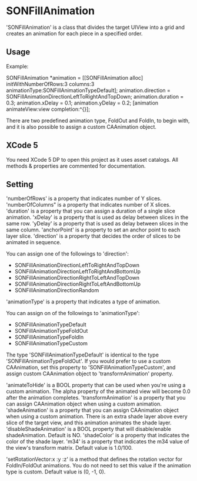 SONFillAnimation
================

'SONFillAnimation' is a class that divides the target UIView into a grid and creates an animation for each piece in a specified order.


Usage
----------------

Example:

  SONFillAnimation *animation = [[SONFillAnimation alloc] initWithNumberOfRows:3 columns:3 animationType:SONFillAnimationTypeDefault];
  animation.direction = SONFillAnimationDirectionLeftToRightAndTopDown;
  animation.duration = 0.3;
  animation.xDelay = 0.1;
  animation.yDelay = 0.2;
  [animation animateView:view completion:^{}];
  
There are two predefined animation type, FoldOut and FoldIn, to begin with, and it is also possible to assign a custom CAAnimation object.


XCode 5
----------------

You need XCode 5 DP to open this project as it uses asset catalogs.
All methods & properties are commented for documentation.


Setting
----------------

'numberOfRows' is a property that indicates number of Y slices.
'numberOfColumns" is a property that indicates number of X slices.
'duration' is a property that you can assign a duration of a single slice animation.
'xDelay' is a property that is used as delay between slices in the same row.
'yDelay' is a property that is used as delay between slices in the same column.
'anchorPoint' is a property to set an anchor point to each layer slice.
'direction' is a property that decides the order of slices to be animated in sequence.

You can assign one of the followings to 'direction':
- SONFillAnimationDirectionLeftToRightAndTopDown
- SONFillAnimationDirectionLeftToRightAndBottomUp
- SONFillAnimationDirectionRightToLeftAndTopDown
- SONFillAnimationDirectionRightToLeftAndBottomUp
- SONFillAnimationDirectionRandom

'animationType' is a property that indicates a type of animation.

You can assign on of the followings to 'animationType':
- SONFillAnimationTypeDefault
- SONFillAnimationTypeFoldOut
- SONFillAnimationTypeFoldIn
- SONFillAnimationTypeCustom

The type 'SONFillAnimationTypeDefault' is identical to the type 'SONFillAnimationTypeFoldOut'.
If you would prefer to use a custom CAAnimation, set this property to 'SONFillAnimationTypeCustom', and assign custom CAAnimation object to 'transformAnimation' property.

'animateToHide' is a BOOL property that can be used when you're using a custom animation. The alpha property of the animated view will become 0.0 after the animation completes.
'transformAnimation' is a property that you can assign CAAnimation object when using a custom animation.
'shadeAnimation' is a property that you can assign CAAnimation object when using a custom animation. There is an extra shade layer above every slice of the target view, and this animation animates the shade layer.
'disableShadeAnimation' is a BOOL property that will disable/enable shadeAnimation. Default is NO.
'shadeColor' is a property that indicates the color of the shade layer.
'm34' is a property that indicates the m34 value of the view's transform matrix. Default value is 1.0/100.

'setRotationVector:x :y :z' is a method that defines the rotation vector for FoldIn/FoldOut animations. You do not need to set this value if the animation type is custom. Default value is (0, -1, 0).

